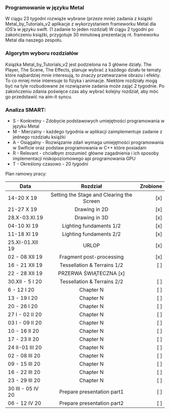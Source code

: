 ### Programowanie w języku Metal

W ciągu 23 tygodni rozwiąże wybrane (przeze mnie) zadania z ksiązki Metal_by_Tutorials_v2 aplikacje z wykorzystaniem frameworku Metal dla iOS’a w języku swift. (1 zadanie to jeden rozdział) W ciągu 2 tygodni po zakończeniu książki, przygotuje 30 minutową prezentację nt. frameworku Metal dla naszego zespołu.

### Algorytm wyboru rozdziałów

Ksiązka Metal_by_Tutorials_v2 jest podzielona na 3 główne działy. The Player, The Scene, The Effects, planuje wybrać z każdego 
działu te tematy które najbardziej mnie interesują, to znaczy przetwarzanie obrazu i efekty. To co mniej mnie interesuje to fizyka i animacje. Niektóre rozdziały mogą być na tyle rozbudowane że rozwiązanie zadania może zająć 2 tygodnie. Po zakończeniu zdania poświęce czas aby wybrać kolejny rozdział, aby móc go przedstawić na aim-it syncu.

### Analiza SMART:

- S - Konkretny - Zdobycie podstawowych umiejętności programowania w języku Metal
- M - Mierzalny - każdego tygodnia w aplikacji zaimplementuje zadanie z jednego rozdziału książki
- A - Osiągalny - Rozwiązanie zdań wymaga umiejętności programowania w Swificie oraz podstaw programowania w C++ które posiadam
- R - Relevant - chciałbym zrozumieć główne zagadnienia i ich sposoby implementacji niskopoziomowego api programowania GPU
- T - Określony czasowo - 20 tygodni

Plan ramowy pracy:

| Data        | Rozdział      | Zrobione  |
| ------------|:-------------:| -----:|
|14-20 X 19|Setting the Stage and Clearing the Screen|[x]
|21-27 X 19|	Drawing in 2D|[x]
|28.X-03.XI.19|	Drawing in 3D|[x]
|04-10 XI 19|	Lighting fundaments 1/2|[x]
|11-18 XI 19|	Lighting fundaments 2/2|[x]
|25.XI-01.XII 19|	URLOP|[x]
|02 - 08 XII 19|	Fragment post-processing|[x]
|16 - 21 XII 19|	Tessellation & Terrains 1/2|[ ]
|22 - 28 XII 19|	PRZERWA ŚWIĄTECZNA [x]
|30.XII - 5 I 20|	Tessellation & Terrains 2/2 |[ ]
|6 - 12 I 20|	Chapter N|[ ]
|13 - 19 I 20|	Chapter N|[ ]
|20 - 26 I 20|	Chapter N|[ ]
|27 I - 02 II 20|	Chapter N|[ ]
|03 I - 09 II 20|	Chapter N|[ ]
|10 - 16 II 20|	Chapter N|[ ]
|17 - 23 II 20|	Chapter N|[ ]
|24 II-01 III 20|	Chapter N|[ ]
|02 - 08 III 20|	Chapter N|[ ]
|09 - 15 III 20|	Chapter N|[ ]
|16 - 22 III 20|	Chapter N|[ ]
|23 - 29 III 20|	Chapter N|[ ]
|30 III - 05 IV 20|	Prepare presentation part1|[ ]
|06 - 12 IV 20|	Prepare presentation part2|[ ]
